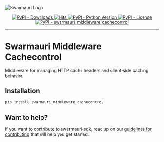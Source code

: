 <picture>
  <source media="(prefers-color-scheme: dark)"  srcset="https://res.cloudinary.com/dryedzrlo/image/upload/v1757724629/swarmauri_brand_frag_light_mg8cmd.png">
  <source media="(prefers-color-scheme: light)" srcset="https://res.cloudinary.com/dryedzrlo/image/upload/v1757724629/swarmauri_brand_frag_dark_tzjuja.png">
  <!-- Fallback below (see #2) -->
  <img alt="Swarmauri Logo" src="https://res.cloudinary.com/dryedzrlo/image/upload/v1757724629/swarmauri_brand_frag_dark_tzjuja.png">
</picture>

<p align="center">
    <a href="https://pypi.org/project/swarmauri_middleware_cachecontrol/">
        <img src="https://img.shields.io/pypi/dm/swarmauri_middleware_cachecontrol" alt="PyPI - Downloads"/>
    </a>
    <a href="https://hits.sh/github.com/swarmauri/swarmauri-sdk/tree/master/pkgs/standards/swarmauri_middleware_cachecontrol/">
        <img alt="Hits" src="https://hits.sh/github.com/swarmauri/swarmauri-sdk/tree/master/pkgs/standards/swarmauri_middleware_cachecontrol.svg"/>
    </a>
    <a href="https://pypi.org/project/swarmauri_middleware_cachecontrol/">
        <img src="https://img.shields.io/pypi/pyversions/swarmauri_middleware_cachecontrol" alt="PyPI - Python Version"/>
    </a>
    <a href="https://pypi.org/project/swarmauri_middleware_cachecontrol/">
        <img src="https://img.shields.io/pypi/l/swarmauri_middleware_cachecontrol" alt="PyPI - License"/>
    </a>
    <a href="https://pypi.org/project/swarmauri_middleware_cachecontrol/">
        <img src="https://img.shields.io/pypi/v/swarmauri_middleware_cachecontrol?label=swarmauri_middleware_cachecontrol&color=green" alt="PyPI - swarmauri_middleware_cachecontrol"/>
    </a>
</p>

---

# Swarmauri Middleware Cachecontrol

Middleware for managing HTTP cache headers and client-side caching behavior.

## Installation

```bash
pip install swarmauri_middleware_cachecontrol
```

## Want to help?

If you want to contribute to swarmauri-sdk, read up on our [guidelines for contributing](https://github.com/swarmauri/swarmauri-sdk/blob/master/contributing.md) that will help you get started.
